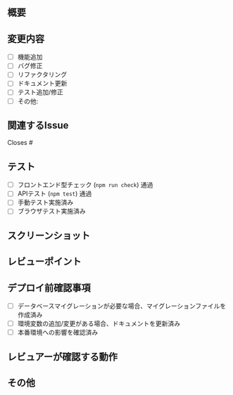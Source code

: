 ## 概要
<!-- 変更の内容と目的を簡潔に説明してください -->

## 変更内容
<!-- 実装した変更点を具体的に記載してください -->
- [ ] 機能追加
- [ ] バグ修正
- [ ] リファクタリング
- [ ] ドキュメント更新
- [ ] テスト追加/修正
- [ ] その他:

## 関連するIssue
<!-- 関連するGitHub Issue番号があれば記載してください -->
Closes #

## テスト
<!-- 実施したテストについて記載してください -->
- [ ] フロントエンド型チェック (`npm run check`) 通過
- [ ] APIテスト (`npm test`) 通過
- [ ] 手動テスト実施済み
- [ ] ブラウザテスト実施済み

## スクリーンショット
<!-- UIに変更がある場合、スクリーンショットを添付してください -->

## レビューポイント
<!-- レビューで特に確認してほしい点があれば記載してください -->

## デプロイ前確認事項
- [ ] データベースマイグレーションが必要な場合、マイグレーションファイルを作成済み
- [ ] 環境変数の追加/変更がある場合、ドキュメントを更新済み
- [ ] 本番環境への影響を確認済み

## レビュアーが確認する動作
<!-- 具体的なページ、ボタン、メニューなどを指定して確認する必要のある動作を記載 -->

## その他
<!-- その他、伝えたいことがあれば記載してください -->
